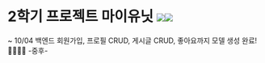 # 2학기 프로젝트 마이유닛 <img src="https://img.shields.io/badge/React-61DAFB?style=flat-square&logo=React&logoColor=black"/></a><img src="https://img.shields.io/badge/Django-092E20?style=flat-square&logo=Django&logoColor=white"/></a>

~ 10/04 백엔드 회원가입, 프로필 CRUD, 게시글 CRUD, 좋아요까지 모델 생성 완료! 👏👏👏👏 -중후- 
